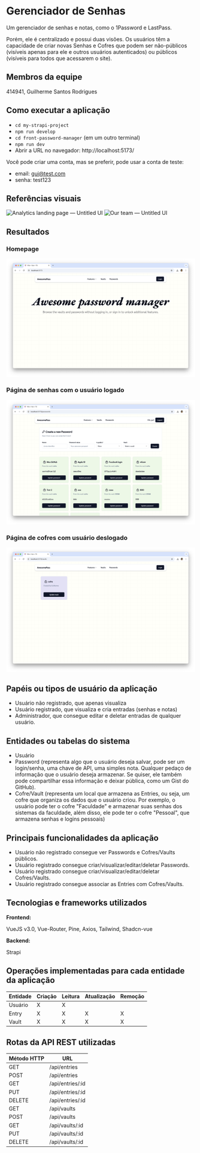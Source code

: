 # Gerenciador de Senhas

Um gerenciador de senhas e notas, como o 1Password e LastPass.

Porém, ele é centralizado e possui duas visões. Os usuários têm a capacidade de criar novas Senhas e Cofres que podem ser não-públicos (visíveis apenas para ele e outros usuários autenticados) ou públicos (visíveis para todos que acessarem o site).

## Membros da equipe

414941, Guilherme Santos Rodrigues

## Como executar a aplicação

- `cd my-strapi-project`
- `npm run develop`
- `cd front-password-manager` (em um outro terminal)
- `npm run dev`
- Abrir a URL no navegador: http://localhost:5173/

Você pode criar uma conta, mas se preferir, pode usar a conta de teste:
- email: gui@test.com
- senha: test123

## Referências visuais

![Analytics landing page — Untitled UI](https://cdn.dribbble.com/userupload/15729004/file/original-f173714d81790a38fc7101b23ff069ef.jpg?resize=2048x1536 "Analytics landing page — Untitled UI")
![Our team — Untitled UI](https://cdn.dribbble.com/userupload/13745057/file/original-535f0c9a22cc3b4dc716ac52b8f82c0c.jpg?resize=2048x1536 "Our team — Untitled UI")

## Resultados
### Homepage
![img-1](./showcase-images/img-1.png)
### Página de senhas com o usuário logado
![img-2](./showcase-images/img-3.png)
### Página de cofres com usuário deslogado
![img-3](./showcase-images/img-2.png)

## Papéis ou tipos de usuário da aplicação

- Usuário não registrado, que apenas visualiza
- Usuário registrado, que visualiza e cria entradas (senhas e notas)
- Administrador, que consegue editar e deletar entradas de qualquer usuário.

## Entidades ou tabelas do sistema

- Usuário
- Password (representa algo que o usuário deseja salvar, pode ser um login/senha, uma chave de API, uma simples nota. Qualquer pedaço de informação que o usuário deseja armazenar. Se quiser, ele também pode compartilhar essa informação e deixar pública, como um Gist do GitHub).
- Cofre/Vault (representa um local que armazena as Entries, ou seja, um cofre que organiza os dados que o usuário criou. Por exemplo, o usuário pode ter o cofre "Faculdade" e armazenar suas senhas dos sistemas da faculdade, além disso, ele pode ter o cofre "Pessoal", que armazena senhas e logins pessoais)

## Principais funcionalidades da aplicação

- Usuário não registrado consegue ver Passwords e Cofres/Vaults públicos.
- Usuário registrado consegue criar/visualizar/editar/deletar Passwords.
- Usuário registrado consegue criar/visualizar/editar/deletar Cofres/Vaults.
- Usuário registrado consegue associar as Entries com Cofres/Vaults.

## Tecnologias e frameworks utilizados

**Frontend:**

VueJS v3.0, Vue-Router, Pine, Axios, Tailwind, Shadcn-vue

**Backend:**

Strapi

## Operações implementadas para cada entidade da aplicação


| Entidade| Criação | Leitura | Atualização | Remoção |
| --- | --- | --- | --- | --- |
| Usuário | X |  X  |  |  |
| Entry | X |  X  |  X | X |
| Vault | X |  X  | X | X |

## Rotas da API REST utilizadas

| Método HTTP | URL               |
|-------------|-------------------|
| GET         | /api/entries      |
| POST        | /api/entries      |
| GET         | /api/entries/:id  |
| PUT         | /api/entries/:id  |
| DELETE      | /api/entries/:id  |
| GET         | /api/vaults       |
| POST        | /api/vaults       |
| GET         | /api/vaults/:id   |
| PUT         | /api/vaults/:id   |
| DELETE      | /api/vaults/:id   |

